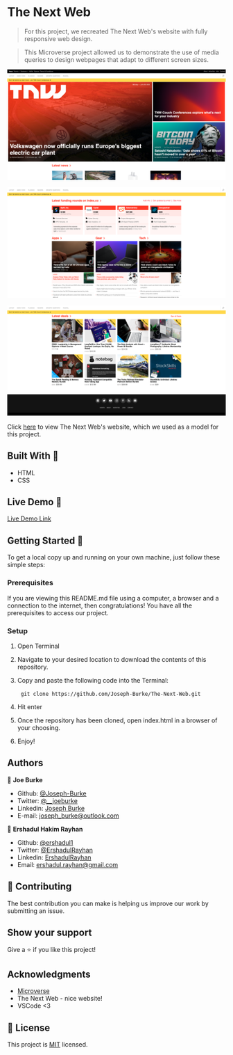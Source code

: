 # The Next Web 

> For this project, we recreated The Next Web's website with fully responsive web design.

> This Microverse project allowed us to demonstrate the use of media queries to design webpages that adapt to different screen sizes.

![screenshot](screenshots/screenshot-1.png)

![screenshot](screenshots/screenshot-2.png)

![screenshot](screenshots/screenshot-3.png)

Click [here](https://thenextweb.com/) to view The Next Web's website, which we used as a model for this project.

## Built With 🧰

- HTML
- CSS

## Live Demo 🔴

[Live Demo Link](https://gallant-bose-07a376.netlify.app/)

## Getting Started 🏁

To get a local copy up and running on your own machine, just follow these simple steps:

### Prerequisites

If you are viewing this README.md file using a computer, a browser and a connection to the internet, then congratulations! You have all the prerequisites to access our project.

### Setup

1. Open Terminal
2. Navigate to your desired location to download the contents of this repository.
3. Copy and paste the following code into the Terminal: 
        
        git clone https://github.com/Joseph-Burke/The-Next-Web.git

4. Hit enter
5. Once the repository has been cloned, open index.html in a browser of your choosing.
6. Enjoy!

## Authors

👤 **Joe Burke**

- Github: [@Joseph-Burke](https://github.com/githubhandle)
- Twitter: [@__joeburke](https://twitter.com/__joeburke)
- Linkedin: [Joseph Burke](https://www.linkedin.com/in/joseph-burke-b7a8261a5)
- E-mail: joseph_burke@outlook.com

👤 **Ershadul Hakim Rayhan**

- Github: [@ershadul1](https://github.com/ershadul1)
- Twitter: [@ErshadulRayhan](https://twitter.com/ErshadulRayhan)
- Linkedin: [ErshadulRayhan](https://www.linkedin.com/in/ershadul-hakim-rayhan-a5a17649/)
- Email:  ershadul.rayhan@gmail.com

## 🤝 Contributing

The best contribution you can make is helping us improve our work by submitting an issue. 

## Show your support

Give a ⭐️ if you like this project!

## Acknowledgments

- [Microverse](https://www.microverse.org/)
- The Next Web - nice website!
- VSCode <3


## 📝 License

This project is [MIT](lic.url) licensed.
